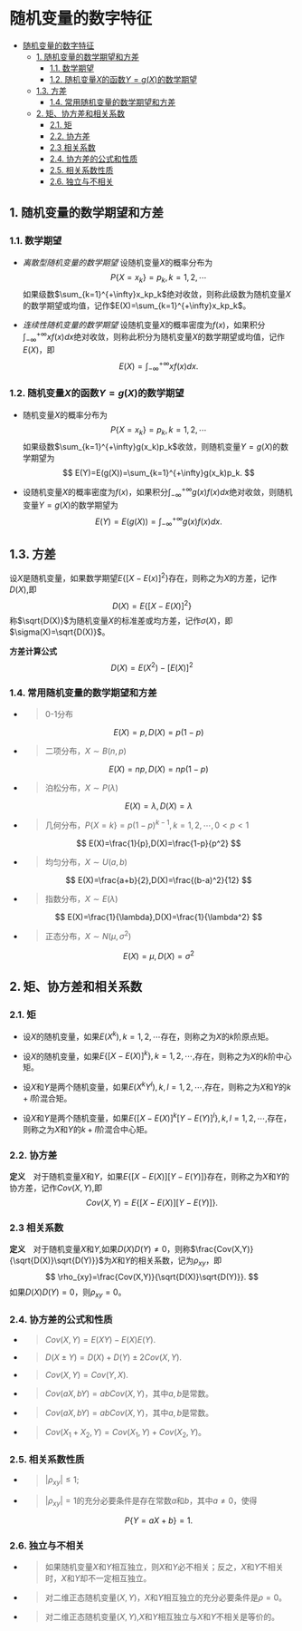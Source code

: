 <!-- @import "my-style.less" -->

# 随机变量的数字特征

- [随机变量的数字特征](#%E9%9A%8F%E6%9C%BA%E5%8F%98%E9%87%8F%E7%9A%84%E6%95%B0%E5%AD%97%E7%89%B9%E5%BE%81)
  - [1. 随机变量的数学期望和方差](#1-%E9%9A%8F%E6%9C%BA%E5%8F%98%E9%87%8F%E7%9A%84%E6%95%B0%E5%AD%A6%E6%9C%9F%E6%9C%9B%E5%92%8C%E6%96%B9%E5%B7%AE)
    - [1.1. 数学期望](#11-%E6%95%B0%E5%AD%A6%E6%9C%9F%E6%9C%9B)
    - [1.2. 随机变量$X$的函数$Y=g(X)$的数学期望](#12-%E9%9A%8F%E6%9C%BA%E5%8F%98%E9%87%8Fx%E7%9A%84%E5%87%BD%E6%95%B0ygx%E7%9A%84%E6%95%B0%E5%AD%A6%E6%9C%9F%E6%9C%9B)
  - [1.3. 方差](#13-%E6%96%B9%E5%B7%AE)
    - [1.4. 常用随机变量的数学期望和方差](#14-%E5%B8%B8%E7%94%A8%E9%9A%8F%E6%9C%BA%E5%8F%98%E9%87%8F%E7%9A%84%E6%95%B0%E5%AD%A6%E6%9C%9F%E6%9C%9B%E5%92%8C%E6%96%B9%E5%B7%AE)
  - [2. 矩、协方差和相关系数](#2-%E7%9F%A9%E5%8D%8F%E6%96%B9%E5%B7%AE%E5%92%8C%E7%9B%B8%E5%85%B3%E7%B3%BB%E6%95%B0)
    - [2.1. 矩](#21-%E7%9F%A9)
    - [2.2. 协方差](#22-%E5%8D%8F%E6%96%B9%E5%B7%AE)
    - [2.3 相关系数](#23-%E7%9B%B8%E5%85%B3%E7%B3%BB%E6%95%B0)
    - [2.4. 协方差的公式和性质](#24-%E5%8D%8F%E6%96%B9%E5%B7%AE%E7%9A%84%E5%85%AC%E5%BC%8F%E5%92%8C%E6%80%A7%E8%B4%A8)
    - [2.5. 相关系数性质](#25-%E7%9B%B8%E5%85%B3%E7%B3%BB%E6%95%B0%E6%80%A7%E8%B4%A8)
    - [2.6. 独立与不相关](#26-%E7%8B%AC%E7%AB%8B%E4%B8%8E%E4%B8%8D%E7%9B%B8%E5%85%B3)

## 1. 随机变量的数学期望和方差

### 1.1. 数学期望

- *离散型随机变量的数学期望*
  设随机变量$X$的概率分布为
  $$
    P\{X=x_k\}=p_k, k=1,2,{\cdots}
  $$
  如果级数$\sum_{k=1}^{+\infty}x_kp_k$绝对收敛，则称此级数为随机变量$X$的数学期望或均值，记作$E(X)=\sum_{k=1}^{+\infty}x_kp_k$。

- *连续性随机变量的数学期望*
  设随机变量$X$的概率密度为$f(x)$，如果积分$\int_{-\infty}^{+\infty}xf(x)dx$绝对收敛，则称此积分为随机变量$X$的数学期望或均值，记作$E(X)$，即
  $$
  E(X)=\int_{-\infty}^{+\infty}xf(x)dx.
  $$

### 1.2. 随机变量$X$的函数$Y=g(X)$的数学期望

- 随机变量$X$的概率分布为
  $$
  P\{X=x_k\}=p_k,k=1,2,{\cdots}
  $$
  如果级数$\sum_{k=1}^{+\infty}g(x_k)p_k$收敛，则随机变量$Y=g(X)$的数学期望为
  $$
  E(Y)=E(g(X))=\sum_{k=1}^{+\infty}g(x_k)p_k.
  $$

- 设随机变量$X$的概率密度为$f(x)$，如果积分$\int_{-\infty}^{+\infty}g(x)f(x)dx$绝对收敛，则随机变量$Y=g(X)$的数学期望为
  $$
  E(Y)=E(g(X))=\int_{-\infty}^{+\infty}g(x)f(x)dx.
  $$

## 1.3. 方差

设$X$是随机变量，如果数学期望$E\{[X-E(x)]^2\}$存在，则称之为$X$的方差，记作$D(X)$,即
$$
D(X)=E\lbrace [X-E(X)]^2\rbrace
$$
称$\sqrt{D(X)}$为随机变量$X$的标准差或均方差，记作$\sigma(X)$，即$\sigma(X)=\sqrt{D(X)}$。

**方差计算公式**
$$
D(X)=E(X^2)-[E(X)]^2
$$

### 1.4. 常用随机变量的数学期望和方差

- >0-1分布
  
  $$
  E(X)=p,D(X)=p(1-p)
  $$

- >二项分布，$X\sim B(n,p)$
  
  $$
  E(X)=np,D(X)=np(1-p)
  $$

- >泊松分布，$X\sim P(\lambda)$
  
  $$
  E(X)=\lambda,D(X)=\lambda
  $$

- >几何分布，$P\{X=k\}=p(1-p)^{k-1},k=1,2,{\cdots},0<p<1$
  
  $$
  E(X)=\frac{1}{p},D(X)=\frac{1-p}{p^2}
  $$

- >均匀分布，$X\sim U(a,b)$
  
  $$
  E(X)=\frac{a+b}{2},D(X)=\frac{(b-a)^2}{12}
  $$

- >指数分布，$X\sim E(\lambda)$
  
  $$
  E(X)=\frac{1}{\lambda},D(X)=\frac{1}{\lambda^2}
  $$

- >正态分布，$X\sim N(\mu,\sigma^2)$
  
  $$
  E(X)=\mu,D(X)=\sigma^2
  $$

## 2. 矩、协方差和相关系数

### 2.1. 矩

- 设$X$的随机变量，如果$E(X^k),k=1,2,{\cdots}$存在，则称之为$X$的$k$阶原点矩。

- 设$X$的随机变量，如果$E\lbrace [X-E(X)]^k\rbrace,k=1,2,{\cdots},$存在，则称之为$X$的$k$阶中心矩。
- 设$X$和$Y$是两个随机变量，如果$E(X^kY^l),k,l=1,2,{\cdots},$存在，则称之为$X$和$Y$的$k+l$阶混合矩。
- 设$X$和$Y$是两个随机变量，如果$E\lbrace [X-E(X)]^k[Y-E(Y)]^l\rbrace,k,l=1,2,{\cdots},$存在，则称之为$X$和$Y$的$k+l$阶混合中心矩。

### 2.2. 协方差

**定义**&emsp;对于随机变量$X$和$Y$，如果$E\lbrace[X-E(X)][Y-E(Y)]\rbrace$存在，则称之为$X$和$Y$的协方差，记作$Cov(X,Y),$即
$$
Cov(X,Y)=E\lbrace[X-E(X)][Y-E(Y)]\rbrace.
$$

### 2.3 相关系数

**定义**&emsp;对于随机变量$X$和$Y$,如果$D(X)D(Y)\neq0$，则称$\frac{Cov(X,Y)}{\sqrt{D(X)}\sqrt{D(Y)}}$为$X$和$Y$的相关系数，记为$\rho_{xy}$，即
$$
\rho_{xy}=\frac{Cov(X,Y)}{\sqrt{D(X)}\sqrt{D(Y)}}.
$$
如果$D(X)D(Y)=0$，则$\rho_{xy}=0$。

### 2.4. 协方差的公式和性质

- >$Cov(X,Y)=E(XY)-E(X)E(Y)$.
- >$D(X\pm Y)=D(X)+D(Y)\pm 2Cov(X,Y)$.
- >$Cov(X,Y)=Cov(Y,X)$.
- >$Cov(aX,bY)=abCov(X,Y)$，其中$a,b$是常数。
- >$Cov(aX,bY)=abCov(X,Y)$，其中$a,b$是常数。
- >$Cov(X_1+X_2,Y)=Cov(X_1,Y)+Cov(X_2,Y)$。

### 2.5. 相关系数性质

- >$|\rho_{xy}|\leq1$;
- >$|\rho_{xy}|=1$的充分必要条件是存在常数$a$和$b$，其中$a\neq0$，使得
  
  $$
    P\lbrace Y=aX+b\rbrace=1.
  $$

### 2.6. 独立与不相关

- >如果随机变量$X$和$Y$相互独立，则$X$和$Y$必不相关；反之，$X$和$Y$不相关时，$X$和$Y$却不一定相互独立。
- >对二维正态随机变量$(X,Y)$，$X$和$Y$相互独立的充分必要条件是$\rho=0$。
- >对二维正态随机变量$(X,Y)$,$X$和$Y$相互独立与$X$和$Y$不相关是等价的。